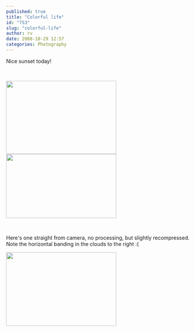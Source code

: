 ```yaml
---
published: true
title: "Colorful life"
id: "753"
slug: "colorful-life"
author: rv
date: 2008-10-29 12:57
categories: Photography
---
```

Nice sunset today!

 

<a href="https://s3.amazonaws.com/cfwblog/uploads/2008/10/img_1423_bp.jpg"><img class="alignnone size-medium wp-image-754" title="img_1423_bp" src="https://s3.amazonaws.com/cfwblog/uploads/2008/10/img_1423_bp.jpg?w=300" alt="" width="300" height="199" /></a><a href="https://s3.amazonaws.com/cfwblog/uploads/2008/10/img_1446_bp.jpg"><img class="alignnone size-medium wp-image-755" title="img_1446_bp" src="https://s3.amazonaws.com/cfwblog/uploads/2008/10/img_1446_bp.jpg?w=300" alt="" width="300" height="174" /></a>

 

Here's one straight from camera, no processing, but slightly recompressed. Note the horizontal banding in the clouds to the right :(

<a href="https://s3.amazonaws.com/cfwblog/uploads/2008/10/img_1513.jpg"><img class="alignnone size-medium wp-image-757" title="img_1513" src="https://s3.amazonaws.com/cfwblog/uploads/2008/10/img_1513.jpg?w=300" alt="" width="300" height="200" /></a>